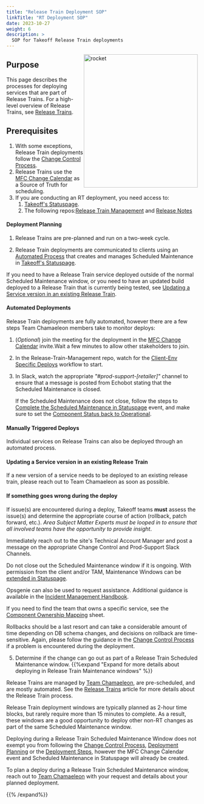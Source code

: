 ```yaml
---
title: "Release Train Deployment SOP"
linkTitle: "RT Deployment SOP"
date: 2023-10-27
weight: 6
description: >
  SOP for Takeoff Release Train deployments
---
```

 <img src="/images/en/docs/Engineering/prod_domain/deploy process/rocket.jpg" alt = "rocket" width="300" height="350" style="float:right" /> 

## Purpose

This page describes the processes for deploying services that are part of Release Trains. For a high-level overview of Release Trains, see [Release Trains](https://engineering-handbook.takeofftech.org/docs/domains/production/release_trains.md).

## Prerequisites
1. With some exceptions, Release Train deployments follow the [Change Control Process](https://takeofftech.atlassian.net/wiki/spaces/APCOE/pages/3874488436/Change+Control+Process#5.-Rollout-change).
1. Release Trains use the [MFC Change Calendar](https://calendar.google.com/calendar/embed?src=takeoff.com_reb4devrajh8tu5ndahrpkpdk4%40group.calendar.google.com&ctz=America%2FNew_York) as a Source of Truth for scheduling.
1. If you are conducting an RT deployment, you need access to: 
   1. [Takeoff's Statuspage](https://engineering-handbook.takeofftech.org/docs/domains/production/statuspage/).
   2. The following repos:[Release Train Management](https://github.com/takeoff-com/release-train-management) and [Release Notes](https://github.com/takeoff-com/release-notes)


#### Deployment Planning

1. Release Trains are pre-planned and run on a two-week cycle. 

2. Release Train deployments are communicated to clients using an [Automated Process](https://github.com/takeoff-com/release-notes/blob/master/src/schedule/README.md) that creates and manages Scheduled Maintenance in [Takeoff's Statuspage](https://engineering-handbook.takeofftech.org/docs/domains/production/statuspage/).

If you need to have a Release Train service deployed outside of the normal Scheduled Maintenance window, or you need to have an updated build deployed to a Release Train that is currently being tested, see [Updating a Service version in an existing Release Train](#updating-a-service-version-in-an-existing-release-train).


#### Automated Deployments 

Release Train deployments are fully automated, however there are a few steps Team Chamaeleon members take to monitor deploys:
    
1.  (*Optional*) join the meeting for the deployment in the [MFC Change Calendar](https://calendar.google.com/calendar/embed?src=takeoff.com_reb4devrajh8tu5ndahrpkpdk4%40group.calendar.google.com&ctz=America%2FNew_York) invite.Wait a few minutes to allow other stakeholders to join. 

2.  In the Release-Train-Management repo, watch for the [Client-Env Specific Deploys](https://github.com/takeoff-com/release-train-management/actions/workflows/deploy-to.yaml) workflow to start. 
        
3. In Slack, watch the appropriate *"#prod-support-[retailer]"* channel to ensure that a message is posted from Echobot stating that the Scheduled Maintenance is closed. 

    If the Scheduled Maintenance does not close, follow the steps to [Complete the Scheduled Maintenance in Statuspage](https://engineering-handbook.takeofftech.org/docs/domains/production/statuspage/change_schedule/#complete-maintenance-early) event, and make sure to set the [Component Status back to Operational](https://engineering-handbook.takeofftech.org/docs/domains/production/statuspage/change_schedule/#set-component-status-back-to-operational).
   

#### Manually Triggered Deploys
Individual services on Release Trains can also be deployed through an automated process. 

#### Updating a Service version in an existing Release Train
If a new version of a service needs to be deployed to an existing release train, please reach out to Team Chamaeleon as soon as possible. 

    
#### If something goes wrong during the deploy

If issue(s) are encountered during a deploy, Takeoff teams **must** assess the issue(s) and determine the appropriate course of action (rollback, patch forward, etc.). _Area Subject Matter Experts must be looped in to ensure that all involved teams have the opportunity to provide insight_. 

Immediately reach out to the site's Technical Account Manager and post a message on the appropriate Change Control and Prod-Support Slack Channels.

Do not close out the Scheduled Maintenance window if it is ongoing. With permission from the client and/or TAM, Maintenance Windows can be [extended in Statuspage](https://engineering-handbook.takeofftech.org/docs/domains/production/statuspage/change_schedule/#extend-a-maintenance-window-in-progress). 

Opsgenie can also be used to request assistance. Additional guidance is available in the [Incident Management Handbook](https://engineering-handbook.takeofftech.org/docs/domains/production/incidentmgmt/).

If you need to find the team that owns a specific service, see the [Component Ownership Mapping](https://docs.google.com/spreadsheets/d/1Vr_CVMoz5rLPmyZczx8DF5yQ7HDveoY2OQyb9piebRQ/edit#gid=877683636) sheet.

Rollbacks should be a last resort and can take a considerable amount of time depending on DB schema changes, and decisions on rollback are time-sensitive. Again, please follow the guidance in the [Change Control Process](https://takeofftech.atlassian.net/wiki/spaces/APCOE/pages/3874488436/Change+Control+Process#5.-Rollout-change) if a problem is encountered during the deployment. 



5. Determine if the change can go out as part of a Release Train Scheduled Maintenance window.
            {{%expand "Expand for more details about deploying in Release Train Maintenance windows" %}}
<p>

Release Trains are managed by [Team Chamaeleon](https://takeofftech.atlassian.net/jira/people/team/bde44f31-3d2a-4dba-b037-44cd57874e0f?ref=jira), are pre-scheduled, and are mostly automated. See the [Release Trains](https://engineering-handbook.takeofftech.org/docs/domains/production/release-train.md) article for more details about the Release Train process.

Release Train deployment windows are typically planned as 2-hour time blocks, but rarely require more than 15 minutes to complete. As a result, these windows are a good opportunity to deploy other non-RT changes as part of the same Scheduled Maintenance window. 

Deploying during a Release Train Scheduled Maintenance Window does not exempt you from following the [Change Control Process](https://takeofftech.atlassian.net/wiki/spaces/APCOE/pages/3874488436/Change+Control+Process#5.-Rollout-change), [Deployment Planning](#deployment-planning) or the [Deployment Steps](#deployment-steps), however the MFC Change Calendar event and Scheduled Maintenance in Statuspage will already be created. 

To plan a deploy during a Release Train Scheduled Maintenance window, reach out to [Team Chamaeleon](https://takeofftech.atlassian.net/jira/people/team/bde44f31-3d2a-4dba-b037-44cd57874e0f?ref=jira) with your request and details about your planned deployment.  

{{% /expand%}}   
<p>